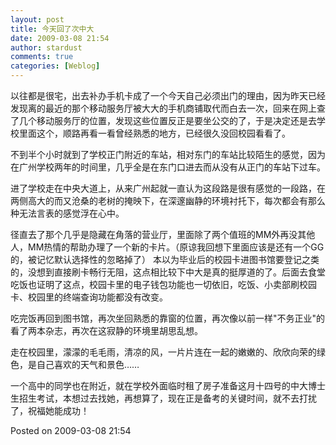 ```yaml
---
layout: post
title: 今天回了次中大
date: 2009-03-08 21:54
author: stardust
comments: true
categories: [Weblog]
---
```

以往都是很宅，出去补办手机卡成了一个今天自己必须出门的理由，因为昨天已经发现离的最近的那个移动服务厅被大大的手机商铺取代而白去一次，回来在网上查了几个移动服务厅的位置，发现这些位置反正是要坐公交的了，于是决定还是去学校里面这个，顺路再看一看曾经熟悉的地方，已经很久没回校园看看了。

不到半个小时就到了学校正门附近的车站，相对东门的车站比较陌生的感觉，因为在广州学校两年的时间里，几乎全是在东门口进去而从没有从正门的车站下过车。

进了学校走在中央大道上，从来广州起就一直认为这段路是很有感觉的一段路，在两侧高大的而又沧桑的老树的掩映下，在深邃幽静的环境衬托下，每次都会有那么种无法言表的感觉浮在心中。

径直去了那个几乎是隐藏在角落的营业厅，里面除了两个值班的MM外再没其他人，MM热情的帮助办理了一个新的卡片。（原谅我回想下里面应该是还有一个GG的，被记忆默认选择性的忽略掉了） 本以为毕业后的校园卡进图书馆要登记之类的，没想到直接刷卡畅行无阻，这点相比较下中大是真的挺厚道的了。后面去食堂吃饭也证明了这点，校园卡里的电子钱包功能也一切依旧，吃饭、小卖部刷校园卡、校园里的终端查询功能都没有改变。

吃完饭再回到图书馆，再次坐回熟悉的靠窗的位置，再次像以前一样"不务正业"的看了两本杂志，再次在这寂静的环境里胡思乱想。

走在校园里，濛濛的毛毛雨，清凉的风，一片片连在一起的嫩嫩的、欣欣向荣的绿色，是自己喜欢的天气和景色……

一个高中的同学也在附近，就在学校外面临时租了房子准备这月十四号的中大博士生招生考试，本想过去找她，再想算了，现在正是备考的关键时间，就不去打扰了，祝福她能成功！

Posted on 2009-03-08 21:54
